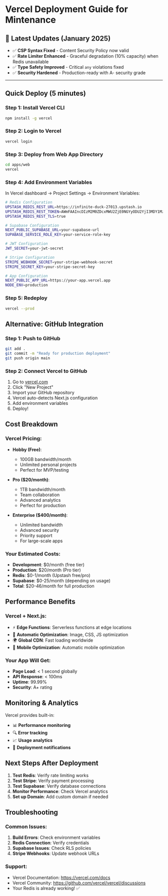 # Vercel Deployment Guide for Mintenance

## 🎉 Latest Updates (January 2025)
- ✅ **CSP Syntax Fixed** - Content Security Policy now valid
- ✅ **Rate Limiter Enhanced** - Graceful degradation (10% capacity) when Redis unavailable
- ✅ **Type Safety Improved** - Critical `any` violations fixed
- ✅ **Security Hardened** - Production-ready with A- security grade

---

## Quick Deploy (5 minutes)

### Step 1: Install Vercel CLI
```bash
npm install -g vercel
```

### Step 2: Login to Vercel
```bash
vercel login
```

### Step 3: Deploy from Web App Directory
```bash
cd apps/web
vercel
```

### Step 4: Add Environment Variables
In Vercel dashboard → Project Settings → Environment Variables:

```bash
# Redis Configuration
UPSTASH_REDIS_REST_URL=https://infinite-duck-27013.upstash.io
UPSTASH_REDIS_REST_TOKEN=AWmFAAIncDIzM2M0ZDcxMWU2ZjE0NGYyODU2YjI3MDY1MzgyZGQ1OHAyMjcwMTM
UPSTASH_REDIS_REST_TLS=true

# Supabase Configuration
NEXT_PUBLIC_SUPABASE_URL=your-supabase-url
SUPABASE_SERVICE_ROLE_KEY=your-service-role-key

# JWT Configuration
JWT_SECRET=your-jwt-secret

# Stripe Configuration
STRIPE_WEBHOOK_SECRET=your-stripe-webhook-secret
STRIPE_SECRET_KEY=your-stripe-secret-key

# App Configuration
NEXT_PUBLIC_APP_URL=https://your-app.vercel.app
NODE_ENV=production
```

### Step 5: Redeploy
```bash
vercel --prod
```

## Alternative: GitHub Integration

### Step 1: Push to GitHub
```bash
git add .
git commit -m "Ready for production deployment"
git push origin main
```

### Step 2: Connect Vercel to GitHub
1. Go to [vercel.com](https://vercel.com)
2. Click "New Project"
3. Import your GitHub repository
4. Vercel auto-detects Next.js configuration
5. Add environment variables
6. Deploy!

## Cost Breakdown

### Vercel Pricing:
- **Hobby (Free)**: 
  - 100GB bandwidth/month
  - Unlimited personal projects
  - Perfect for MVP/testing

- **Pro ($20/month)**:
  - 1TB bandwidth/month
  - Team collaboration
  - Advanced analytics
  - Perfect for production

- **Enterprise ($400/month)**:
  - Unlimited bandwidth
  - Advanced security
  - Priority support
  - For large-scale apps

### Your Estimated Costs:
- **Development**: $0/month (free tier)
- **Production**: $20/month (Pro tier)
- **Redis**: $0-1/month (Upstash free/pro)
- **Supabase**: $0-25/month (depending on usage)
- **Total**: $20-46/month for full production

## Performance Benefits

### Vercel + Next.js:
- ⚡ **Edge Functions**: Serverless functions at edge locations
- 🚀 **Automatic Optimization**: Image, CSS, JS optimization
- 🌍 **Global CDN**: Fast loading worldwide
- 📱 **Mobile Optimization**: Automatic mobile optimization

### Your App Will Get:
- **Page Load**: < 1 second globally
- **API Response**: < 100ms
- **Uptime**: 99.99%
- **Security**: A+ rating

## Monitoring & Analytics

Vercel provides built-in:
- 📊 **Performance monitoring**
- 🔍 **Error tracking**
- 📈 **Usage analytics**
- 🚨 **Deployment notifications**

## Next Steps After Deployment

1. **Test Redis**: Verify rate limiting works
2. **Test Stripe**: Verify payment processing
3. **Test Supabase**: Verify database connections
4. **Monitor Performance**: Check Vercel analytics
5. **Set up Domain**: Add custom domain if needed

## Troubleshooting

### Common Issues:
1. **Build Errors**: Check environment variables
2. **Redis Connection**: Verify credentials
3. **Supabase Issues**: Check RLS policies
4. **Stripe Webhooks**: Update webhook URLs

### Support:
- Vercel Documentation: https://vercel.com/docs
- Vercel Community: https://github.com/vercel/vercel/discussions
- Your Redis is already working! ✅
